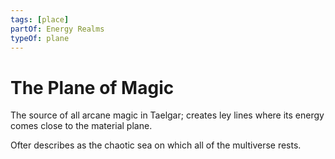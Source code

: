 ```yaml
---
tags: [place]
partOf: Energy Realms
typeOf: plane
---
```


# The Plane of Magic

The source of all arcane magic in Taelgar; creates ley lines where its energy comes close to the material plane. 

Ofter describes as the chaotic sea on which all of the multiverse rests. 


